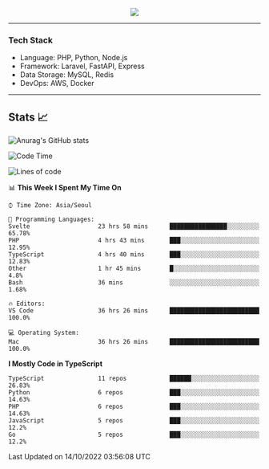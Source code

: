 <p align="center">
  <a href="https://github.com/jin-wk">
    <img src="https://hits.seeyoufarm.com/api/count/incr/badge.svg?url=https%3A%2F%2Fgithub.com%2Fjin-wk&count_bg=%23C83D75&title_bg=%23555555&icon=&icon_color=%23E7E7E7&title=Hits&edge_flat=false"/>
  </a>
</p>

---

### Tech Stack
  - Language: PHP, Python, Node.js
  - Framework: Laravel, FastAPI, Express
  - Data Storage: MySQL, Redis
  - DevOps: AWS, Docker

---

## Stats 📈
  
![Anurag's GitHub stats](https://github-readme-stats.vercel.app/api?username=jin-wk&show_icons=true&count_private=true&theme=dracula)


<!--START_SECTION:waka-->
![Code Time](http://img.shields.io/badge/Code%20Time-117%20hrs%202%20mins-blue)

![Lines of code](https://img.shields.io/badge/From%20Hello%20World%20I%27ve%20Written-255%20Thousand%20lines%20of%20code-blue)

📊 **This Week I Spent My Time On** 

```text
⌚︎ Time Zone: Asia/Seoul

💬 Programming Languages: 
Svelte                   23 hrs 58 mins      ████████████████░░░░░░░░░   65.78% 
PHP                      4 hrs 43 mins       ███░░░░░░░░░░░░░░░░░░░░░░   12.95% 
TypeScript               4 hrs 40 mins       ███░░░░░░░░░░░░░░░░░░░░░░   12.83% 
Other                    1 hr 45 mins        █░░░░░░░░░░░░░░░░░░░░░░░░   4.8% 
Bash                     36 mins             ░░░░░░░░░░░░░░░░░░░░░░░░░   1.68%

🔥 Editors: 
VS Code                  36 hrs 26 mins      █████████████████████████   100.0%

💻 Operating System: 
Mac                      36 hrs 26 mins      █████████████████████████   100.0%

```

**I Mostly Code in TypeScript** 

```text
TypeScript               11 repos            ██████░░░░░░░░░░░░░░░░░░░   26.83% 
Python                   6 repos             ███░░░░░░░░░░░░░░░░░░░░░░   14.63% 
PHP                      6 repos             ███░░░░░░░░░░░░░░░░░░░░░░   14.63% 
JavaScript               5 repos             ███░░░░░░░░░░░░░░░░░░░░░░   12.2% 
Go                       5 repos             ███░░░░░░░░░░░░░░░░░░░░░░   12.2%

```



 Last Updated on 14/10/2022 03:56:08 UTC
<!--END_SECTION:waka-->